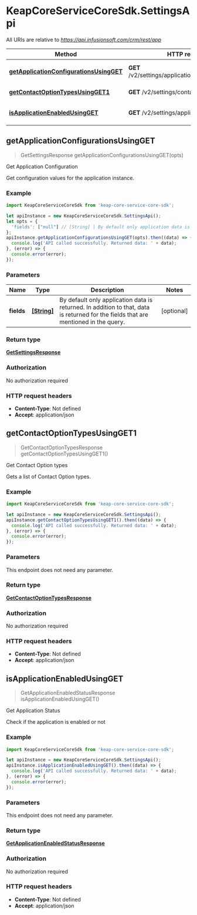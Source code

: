 # KeapCoreServiceCoreSdk.SettingsApi

All URIs are relative to *https://api.infusionsoft.com/crm/rest/app*

Method | HTTP request | Description
------------- | ------------- | -------------
[**getApplicationConfigurationsUsingGET**](SettingsApi.md#getApplicationConfigurationsUsingGET) | **GET** /v2/settings/applications:getConfiguration | Get Application Configuration
[**getContactOptionTypesUsingGET1**](SettingsApi.md#getContactOptionTypesUsingGET1) | **GET** /v2/settings/contactOptionTypes | Get Contact Option types
[**isApplicationEnabledUsingGET**](SettingsApi.md#isApplicationEnabledUsingGET) | **GET** /v2/settings/applications:isEnabled | Get Application Status



## getApplicationConfigurationsUsingGET

> GetSettingsResponse getApplicationConfigurationsUsingGET(opts)

Get Application Configuration

Get configuration values for the application instance.

### Example

```javascript
import KeapCoreServiceCoreSdk from 'keap-core-service-core-sdk';

let apiInstance = new KeapCoreServiceCoreSdk.SettingsApi();
let opts = {
  'fields': ["null"] // [String] | By default only application data is returned. In addition to that, data is returned for the fields that are mentioned in the query.
};
apiInstance.getApplicationConfigurationsUsingGET(opts).then((data) => {
  console.log('API called successfully. Returned data: ' + data);
}, (error) => {
  console.error(error);
});

```

### Parameters


Name | Type | Description  | Notes
------------- | ------------- | ------------- | -------------
 **fields** | [**[String]**](String.md)| By default only application data is returned. In addition to that, data is returned for the fields that are mentioned in the query. | [optional] 

### Return type

[**GetSettingsResponse**](GetSettingsResponse.md)

### Authorization

No authorization required

### HTTP request headers

- **Content-Type**: Not defined
- **Accept**: application/json


## getContactOptionTypesUsingGET1

> GetContactOptionTypesResponse getContactOptionTypesUsingGET1()

Get Contact Option types

Gets a list of Contact Option types.

### Example

```javascript
import KeapCoreServiceCoreSdk from 'keap-core-service-core-sdk';

let apiInstance = new KeapCoreServiceCoreSdk.SettingsApi();
apiInstance.getContactOptionTypesUsingGET1().then((data) => {
  console.log('API called successfully. Returned data: ' + data);
}, (error) => {
  console.error(error);
});

```

### Parameters

This endpoint does not need any parameter.

### Return type

[**GetContactOptionTypesResponse**](GetContactOptionTypesResponse.md)

### Authorization

No authorization required

### HTTP request headers

- **Content-Type**: Not defined
- **Accept**: application/json


## isApplicationEnabledUsingGET

> GetApplicationEnabledStatusResponse isApplicationEnabledUsingGET()

Get Application Status

Check if the application is enabled or not

### Example

```javascript
import KeapCoreServiceCoreSdk from 'keap-core-service-core-sdk';

let apiInstance = new KeapCoreServiceCoreSdk.SettingsApi();
apiInstance.isApplicationEnabledUsingGET().then((data) => {
  console.log('API called successfully. Returned data: ' + data);
}, (error) => {
  console.error(error);
});

```

### Parameters

This endpoint does not need any parameter.

### Return type

[**GetApplicationEnabledStatusResponse**](GetApplicationEnabledStatusResponse.md)

### Authorization

No authorization required

### HTTP request headers

- **Content-Type**: Not defined
- **Accept**: application/json

